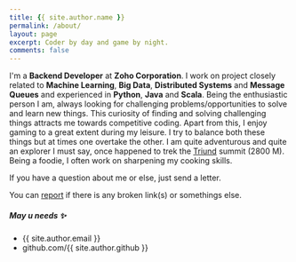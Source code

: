 ```yaml
---
title: {{ site.author.name }}
permalink: /about/
layout: page
excerpt: Coder by day and game by night.
comments: false
---
```


I'm a **Backend Developer** at **Zoho Corporation**. I work on project closely related to **Machine Learning**, **Big 
Data**, **Distributed Systems** and **Message Queues** and experienced in **Python**, **Java** and **Scala**. Being the 
enthusiastic person I am, always looking for challenging problems/opportunities to solve and learn new things. This 
curiosity of finding and solving challenging things attracts me towards competitive coding. Apart from this, I enjoy 
gaming to a great extent during my leisure. I try to balance both these things but at times one overtake the other. I 
am quite adventurous and quite an explorer I must say, once happened to trek the [Triund](https://en.wikipedia.org/wiki/Triund) summit (2800 M). Being a foodie, 
I often work on sharpening my cooking skills.

If you have a question about me or else, just send a letter.

You can [report](http://github.com/bumblebee211196/bees_blog/issues/new) if there is any broken link(s) or somethings else.

##### May u needs ✨

- {{ site.author.email }}
- github.com/{{ site.author.github }}
